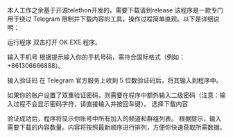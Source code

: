 本人工作之余基于开源telethon开发的，需要下载请到release
该程序是一款专门用于绕过 Telegram 限制并下载内容的工具，操作过程简单直观。以下是详细说明：

运行程序
双击打开 OK.EXE 程序。

输入手机号
根据提示输入你的手机号码，需符合国际格式（例如：+861306666888）。

输入验证码
在 Telegram 官方服务上收到 5 位数验证码后，将其输入到程序中。

如果你的账户设置了双重验证密码，则需要在程序中额外输入二级密码（注意：输入过程不会显示密码字符，请直接输入并按回车键）。
选择下载内容

验证成功后，程序将显示你账号中所有加入的频道和群组列表。
根据提示，输入需要下载的内容数量。内容将按照最新顺序进行排列，方便你快速获取所需数据。




